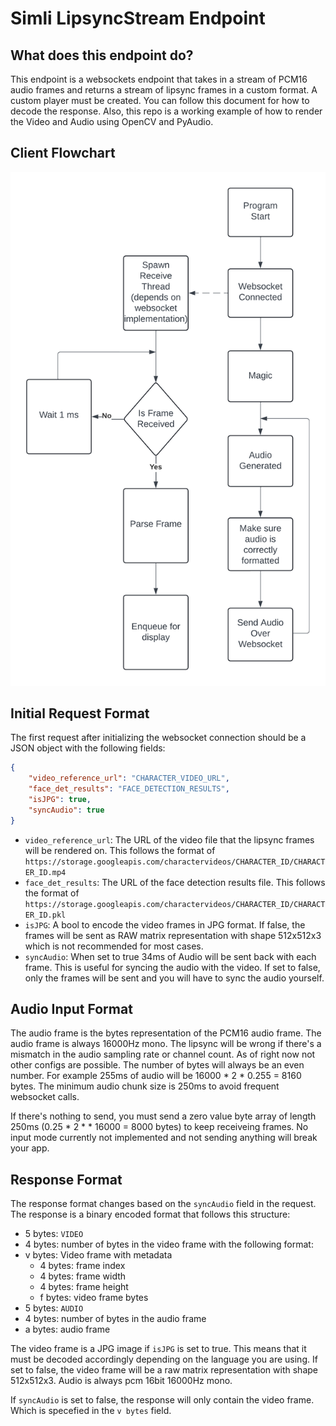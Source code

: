 # Simli LipsyncStream Endpoint

## What does this endpoint do?

This endpoint is a websockets endpoint that takes in a stream of PCM16 audio frames and returns a stream of lipsync frames in a custom format. A custom player must be created. You can follow this document for how to decode the response. Also, this repo is a working example of how to render the Video and Audio using OpenCV and PyAudio.

## Client Flowchart

![Lipsyncstream.png](Lipsyncstream.png)

## Initial Request Format

The first request after initializing the websocket connection should be a JSON object with the following fields:

```json
{
    "video_reference_url": "CHARACTER_VIDEO_URL",
    "face_det_results": "FACE_DETECTION_RESULTS",
    "isJPG": true,
    "syncAudio": true
}
```

- `video_reference_url`: The URL of the video file that the lipsync frames will be rendered on. This follows the format of `https://storage.googleapis.com/charactervideos/CHARACTER_ID/CHARACTER_ID.mp4`
- `face_det_results`: The URL of the face detection results file. This follows the format of `https://storage.googleapis.com/charactervideos/CHARACTER_ID/CHARACTER_ID.pkl`
- `isJPG`: A bool to encode the video frames in JPG format. If false, the frames will be sent as RAW matrix representation with shape 512x512x3 which is not recommended for most cases.
- `syncAudio`: When set to true 34ms of Audio will be sent back with each frame. This is useful for syncing the audio with the video. If set to false, only the frames will be sent and you will have to sync the audio yourself.

## Audio Input Format

The audio frame is the bytes representation of the PCM16 audio frame. The audio frame is always 16000Hz mono. The lipsync will be wrong if there's a mismatch in the audio sampling rate or channel count. As of right now not other configs are possible.
The number of bytes will always be an even number. For example 255ms of audio will be 16000 \* 2 \* 0.255 = 8160 bytes. The minimum audio chunk size is 250ms to avoid frequent websocket calls.

If there's nothing to send, you must send a zero value byte array of length 250ms \(0.25 \* 2 \* \* 16000 = 8000 bytes\) to keep receiveing frames. No input mode currently not implemented and not sending anything will break your app.

## Response Format

The response format changes based on the `syncAudio` field in the request. The response is a binary encoded format that follows this structure:

- 5 bytes: `VIDEO`
- 4 bytes: number of bytes in the video frame with the following format:
- v bytes: Video frame with metadata
  - 4 bytes: frame index
  - 4 bytes: frame width
  - 4 bytes: frame height
  - f bytes: video frame bytes
- 5 bytes: `AUDIO`
- 4 bytes: number of bytes in the audio frame
- a bytes: audio frame

The video frame is a JPG image if `isJPG` is set to true. This means that it must be decoded accordingly depending on the language you are using. If set to false, the video frame will be a raw matrix representation with shape 512x512x3.
Audio is always pcm 16bit 16000Hz mono.

If `syncAudio` is set to false, the response will only contain the video frame. Which is specefied in the `v bytes` field.
